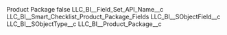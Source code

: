 <?xml version="1.0" encoding="UTF-8"?>
<CustomMetadata xmlns="http://soap.sforce.com/2006/04/metadata" xmlns:xsi="http://www.w3.org/2001/XMLSchema-instance" xmlns:xsd="http://www.w3.org/2001/XMLSchema">
    <label>Product Package</label>
    <protected>false</protected>
    <values>
        <field>LLC_BI__Field_Set_API_Name__c</field>
        <value xsi:type="xsd:string">LLC_BI__Smart_Checklist_Product_Package_Fields</value>
    </values>
    <values>
        <field>LLC_BI__SObjectField__c</field>
        <value xsi:nil="true"/>
    </values>
    <values>
        <field>LLC_BI__SObjectType__c</field>
        <value xsi:type="xsd:string">LLC_BI__Product_Package__c</value>
    </values>
</CustomMetadata>
